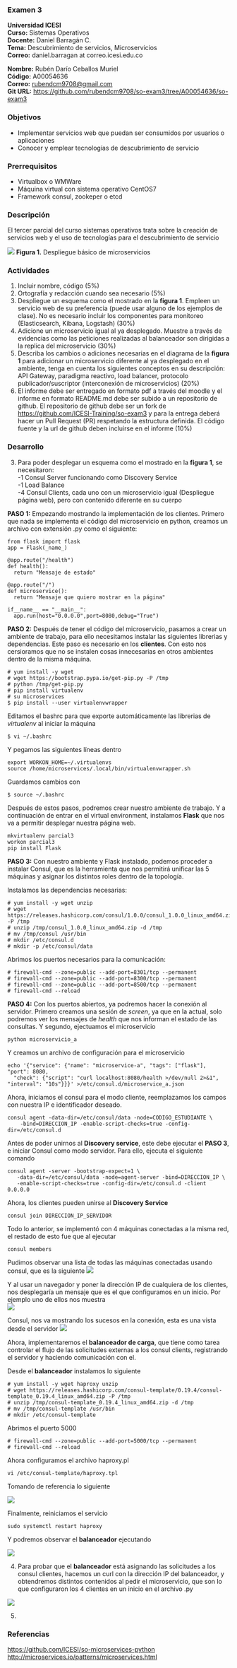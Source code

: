 ### Examen 3
**Universidad ICESI**  
**Curso:** Sistemas Operativos  
**Docente:** Daniel Barragán C.  
**Tema:** Descubrimiento de servicios, Microservicios  
**Correo:** daniel.barragan at correo.icesi.edu.co

**Nombre:** Rubén Darío Ceballos Muriel  
**Código:** A00054636  
**Correo:** rubendcm9708@gmail.com  
**Git URL:** https://github.com/rubendcm9708/so-exam3/tree/A00054636/so-exam3  

### Objetivos
* Implementar servicios web que puedan ser consumidos por usuarios o aplicaciones
* Conocer y emplear tecnologías de descubrimiento de servicio

### Prerrequisitos
* Virtualbox o WMWare
* Máquina virtual con sistema operativo CentOS7
* Framework consul, zookeper o etcd

### Descripción
El tercer parcial del curso sistemas operativos trata sobre la creación de servicios web y el uso de tecnologías para el descubrimiento de servicio

![][1]
**Figura 1.** Despliegue básico de microservicios

### Actividades
1. Incluir nombre, código (5%)
2. Ortografía y redacción cuando sea necesario (5%)
3. Despliegue un esquema como el mostrado en la **figura 1**. Empleen un servicio web de su preferencia (puede usar alguno de los ejemplos de clase). No es necesario incluir los componentes para monitoreo (Elasticsearch, Kibana, Logstash) (30%)
4. Adicione un microservicio igual al ya desplegado. Muestre a través de evidencias como las peticiones realizadas al balanceador son dirigidas a la replica del microservicio (30%)
5. Describa los cambios o adiciones necesarias en el diagrama de la **figura 1** para adicionar un microservicio diferente al ya desplegado en el ambiente, tenga en cuenta los siguientes conceptos en su descripción: API Gateway, paradigma reactivo, load balancer, protocolo publicador/suscriptor (interconexión de microservicios) (20%)
6. El informe debe ser entregado en formato pdf a través del moodle y el informe en formato README.md debe ser subido a un repositorio de github. El repositorio de github debe ser un fork de https://github.com/ICESI-Training/so-exam3 y para la entrega deberá hacer un Pull Request (PR) respetando la estructura definida. El código fuente y la url de github deben incluirse en el informe (10%)  

### Desarrollo  
3. Para poder desplegar un esquema como el mostrado en la **figura 1**, se necesitaron:  
  -1 Consul Server funcionando como Discovery Service  
  -1 Load Balance  
  -4 Consul Clients, cada uno con un microservicio igual (Despliegue página web), pero con contenido diferente en su cuerpo  
 
**PASO 1:** Empezando mostrando la implementación de los clientes. Primero que nada se implementa el código del microservicio en python, creamos un archivo con extensión .py como el siguiente:
 
```
from flask import flask
app = Flask(_name_)

@app.route("/health")
def health():
  return "Mensaje de estado"
  
@app.route("/")
def microservice():
  return "Mensaje que quiero mostrar en la página"

if__name__ == "__main__":
  app.run(host="0.0.0.0",port=8080,debug="True")
```
**PASO 2:** Después de tener el código del microservicio, pasamos a crear un ambiente de trabajo, para ello necesitamos instalar las siguientes librerias y dependencias. Este paso es necesario en los **clientes**. Con esto nos cersioramos que no se instalen cosas innecesarias en otros ambientes dentro de la misma máquina.

```
# yum install -y wget
# wget https://bootstrap.pypa.io/get-pip.py -P /tmp
# python /tmp/get-pip.py
# pip install virtualenv
# su microservices
$ pip install --user virtualenvwrapper
``` 

Editamos el bashrc para que exporte automáticamente las librerias de *virtualenv* al iniciar la máquina
``` 
$ vi ~/.bashrc
``` 
Y pegamos las siguientes líneas dentro
``` 
export WORKON_HOME=~/.virtualenvs
source /home/microservices/.local/bin/virtualenvwrapper.sh
``` 
Guardamos cambios con
``` 
$ source ~/.bashrc
``` 

Después de estos pasos, podremos crear nuestro ambiente de trabajo. Y a continuación de entrar en el virtual environment, instalamos **Flask** que nos va a permitir desplegar nuestra página web.  

``` 
mkvirtualenv parcial3
workon parcial3
pip install Flask
``` 
**PASO 3:** Con nuestro ambiente y Flask instalado, podemos proceder a instalar Consul, que es la herramienta que nos permitirá unificar las 5 máquinas y asignar los distintos roles dentro de la topología.

Instalamos las dependencias necesarias:
``` 
# yum install -y wget unzip
# wget https://releases.hashicorp.com/consul/1.0.0/consul_1.0.0_linux_amd64.zip -P /tmp
# unzip /tmp/consul_1.0.0_linux_amd64.zip -d /tmp
# mv /tmp/consul /usr/bin
# mkdir /etc/consul.d
# mkdir -p /etc/consul/data
```

Abrimos los puertos necesarios para la comunicación:
```
# firewall-cmd --zone=public --add-port=8301/tcp --permanent
# firewall-cmd --zone=public --add-port=8300/tcp --permanent
# firewall-cmd --zone=public --add-port=8500/tcp --permanent
# firewall-cmd --reload
```
**PASO 4:** Con los puertos abiertos, ya podremos hacer la conexión al servidor. Primero creamos una sesión de *screen*, ya que en la actual, solo podremos ver los mensajes de *health* que nos informan el estado de las consultas. Y segundo, ejectuamos el microservicio

```
python microservicio_a
```
Y creamos un archivo de configuración para el microservicio
```
echo '{"service": {"name": "microservice-a", "tags": ["flask"], "port": 8080,
  "check": {"script": "curl localhost:8080/health >/dev/null 2>&1", "interval": "10s"}}}' >/etc/consul.d/microservice_a.json
```
Ahora, iniciamos el consul para el modo cliente, reemplazamos los campos con nuestra IP e identificador deseado.
```
consul agent -data-dir=/etc/consul/data -node=CODIGO_ESTUDIANTE \
    -bind=DIRECCION_IP -enable-script-checks=true -config-dir=/etc/consul.d
```
Antes de poder unirnos al **Discovery service**, este debe ejecutar el **PASO 3**, e iniciar Consul como modo servidor. Para ello, ejecuta el siguiente comando
```
consul agent -server -bootstrap-expect=1 \
   -data-dir=/etc/consul/data -node=agent-server -bind=DIRECCION_IP \
   -enable-script-checks=true -config-dir=/etc/consul.d -client 0.0.0.0
```
Ahora, los clientes pueden unirse al **Discovery Service**
```
consul join DIRECCION_IP_SERVIDOR
```

Todo lo anterior, se implementó con 4 máquinas conectadas a la misma red, el restado de esto fue que al ejecutar
```
consul members
```
Pudimos observar una lista de todas las máquinas conectadas usando consul, que es la siguiente
![][2]

Y al usar un navegador y poner la dirección IP de cualquiera de los clientes, nos desplegaría un mensaje que es el que configuramos en un inicio. Por ejemplo uno de ellos nos muestra  
![][3]

Consul, nos va mostrando los sucesos en la conexión, esta es una vista desde el servidor 
![][4]  

Ahora, implementaremos el **balanceador de carga**, que tiene como tarea controlar el flujo de las solicitudes externas a los consul clients, registrando el servidor y haciendo comunicación con el. 

Desde el **balanceador** instalamos lo siguiente

```
# yum install -y wget haproxy unzip
# wget https://releases.hashicorp.com/consul-template/0.19.4/consul-template_0.19.4_linux_amd64.zip -P /tmp
# unzip /tmp/consul-template_0.19.4_linux_amd64.zip -d /tmp
# mv /tmp/consul-template /usr/bin
# mkdir /etc/consul-template
```

Abrimos el puerto 5000
```
# firewall-cmd --zone=public --add-port=5000/tcp --permanent
# firewall-cmd --reload
```
Ahora configuramos el archivo haproxy.pl
```
vi /etc/consul-template/haproxy.tpl
```
Tomando de referencia lo siguiente

![][5]  

Finalmente, reiniciamos el servicio

```
sudo systemctl restart haproxy
```
Y podremos observar el **balanceador** ejecutando

![][6]  

4. Para probar que el **balanceador** está asignando las solicitudes a los consul clientes, hacemos un curl con la dirección IP del balanceador, y obtendremos distintos contenidos al pedir el microservicio, que son lo que configuraron los 4 clientes en un inicio en el archivo .py

![][7]  

5. 


### Referencias
https://github.com/ICESI/so-microservices-python  
http://microservices.io/patterns/microservices.html

[1]: images/Microservices_Deployment.png
[2]: images/consul_members.PNG
[3]: images/browser_coni.PNG
[4]: images/consul_logs.PNG
[5]: images/configuracionConsulTemplate.png
[6]: images/BalanceadorCorriendo.png
[7]: images/curlBalanceador.png
